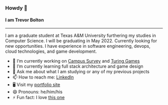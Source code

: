 ### Howdy 👋
#### I am Trevor Bolton
-----------
I am a graduate student at Texas A&M University furthering my studies in Computer Science. I will be graduating in May 2022. Currently looking for new opportunities.
I have experience in software engineering, devops, cloud technologies, and game development.

- 🔭 I’m currently working on [Campus Survey](https://github.com/brookenowak/campus-survey) and [Turing Games](https://github.com/TBolton2000/game-dev-prototypes)
- 🌱 I’m currently learning full stack architecture and game design
- 💬 Ask me about what I am studying or any of my previous projects
- 📫 How to reach me: [LinkedIn](https://www.linkedin.com/in/trevor-bolton-428158192/)
- 🖥️ Visit my [portfolio site](https://trevorbolton.dev)
- 😄 Pronouns: he/him/his
- ⚡ Fun fact: I love [this one](https://github.com/brookenowak)

<!--
**TBolton2000/TBolton2000** is a ✨ _special_ ✨ repository because its `README.md` (this file) appears on your GitHub profile.

Here are some ideas to get you started:

- 🔭 I’m currently working on ...
- 🌱 I’m currently learning ...
- 👯 I’m looking to collaborate on ...
- 🤔 I’m looking for help with ...
- 💬 Ask me about ...
- 📫 How to reach me: ...
- 😄 Pronouns: ...
- ⚡ Fun fact: ...
-->
